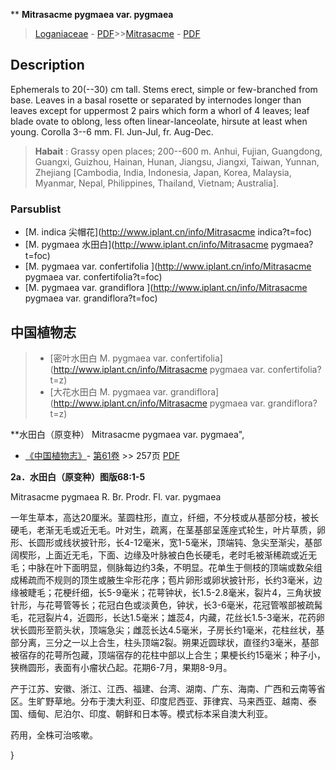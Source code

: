 ** **Mitrasacme pygmaea var. pygmaea**

> [Loganiaceae](http://www.iplant.cn/info/Loganiaceae?t=foc) - [PDF](http://www.iplant.cn/foc/pdf/Loganiaceae.pdf)>>[Mitrasacme](http://www.iplant.cn/info/Mitrasacme?t=foc) - [PDF](http://www.iplant.cn/foc/pdf/Mitrasacme.pdf)

## Description

Ephemerals to 20(--30) cm tall. Stems erect, simple or few-branched from base. Leaves in a basal rosette or separated by internodes longer than leaves except for uppermost 2 pairs which form a whorl of 4 leaves; leaf blade ovate to oblong, less often linear-lanceolate, hirsute at least when young. Corolla 3--6 mm. Fl. Jun-Jul, fr. Aug-Dec.

> **Habait** : 
> Grassy open places; 200--600 m. Anhui, Fujian, Guangdong, Guangxi, Guizhou, Hainan, Hunan, Jiangsu, Jiangxi, Taiwan, Yunnan, Zhejiang [Cambodia, India, Indonesia, Japan, Korea, Malaysia, Myanmar, Nepal, Philippines, Thailand, Vietnam; Australia].

### Parsublist

* [M.  indica  尖帽花](http://www.iplant.cn/info/Mitrasacme indica?t=foc)
* [M.  pygmaea  水田白](http://www.iplant.cn/info/Mitrasacme pygmaea?t=foc)
* [M.  pygmaea var. confertifolia  ](http://www.iplant.cn/info/Mitrasacme pygmaea var. confertifolia?t=foc)
* [M.  pygmaea var. grandiflora  ](http://www.iplant.cn/info/Mitrasacme pygmaea var. grandiflora?t=foc)

## 中国植物志

> * [密叶水田白  M.  pygmaea var. confertifolia](http://www.iplant.cn/info/Mitrasacme pygmaea var. confertifolia?t=z)
> * [大花水田白  M.  pygmaea var. grandiflora](http://www.iplant.cn/info/Mitrasacme pygmaea var. grandiflora?t=z)

**水田白（原变种） Mitrasacme pygmaea var. pygmaea",

* [《中国植物志》](http://www.iplant.cn/frps)- [第61卷](http://www.iplant.cn/frps/vol/61) >> 257页 [PDF](http://www.iplant.cn/frps/pdf/61/257a.PDF)

**2a．水田白（原变种）图版68:1-5**

Mitrasacme pygmaea R. Br. Prodr. Fl. var. pygmaea

一年生草本，高达20厘米。茎圆柱形，直立，纤细，不分枝或从基部分枝，被长硬毛，老渐无毛或近无毛。叶对生，疏离，在茎基部呈莲座式轮生，叶片草质，卵形、长圆形或线状披针形，长4-12毫米，宽1-5毫米，顶端钝、急尖至渐尖，基部阔楔形，上面近无毛，下面、边缘及叶脉被白色长硬毛，老时毛被渐稀疏或近无毛；中脉在叶下面明显，侧脉每边约3条，不明显。花单生于侧枝的顶端或数朵组成稀疏而不规则的顶生或腋生伞形花序；苞片卵形或卵状披针形，长约3毫米，边缘被睫毛；花梗纤细，长5-9毫米；花萼钟状，长1.5-2.8毫米，裂片4，三角状披针形，与花萼管等长；花冠白色或淡黄色，钟状，长3-6毫米，花冠管喉部被疏髯毛，花冠裂片4，近圆形，长达1.5毫米；雄蕊4，内藏，花丝长1.5-3毫米，花药卵状长圆形至箭头状，顶端急尖；雌蕊长达4.5毫米，子房长约1毫米，花柱丝状，基部分离，三分之一以上合生，柱头顶端2裂。朔果近圆球状，直径约3毫米，基部被宿存的花萼所包藏，顶端宿存的花柱中部以上合生；果梗长约15毫米；种子小，狭椭圆形，表面有小瘤状凸起。花期6-7月，果期8-9月。

产于江苏、安徽、浙江、江西、福建、台湾、湖南、广东、海南、广西和云南等省区。生旷野草地。分布于澳大利亚、印度尼西亚、菲律宾、马来西亚、越南、泰国、缅甸、尼泊尔、印度、朝鲜和日本等。模式标本采自澳大利亚。

药用，全株可治咳嗽。

}